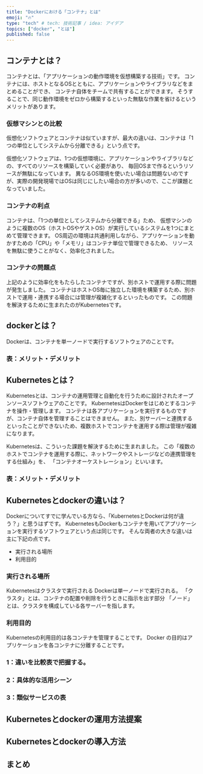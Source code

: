 ```yaml
---
title: "Dockerにおける「コンテナ」とは"
emoji: "🔥"
type: "tech" # tech: 技術記事 / idea: アイデア
topics: ["docker", "とは"]
published: false
---
```


## コンテナとは？
コンテナとは、「アプリケーションの動作環境を仮想構築する技術」です。
コンテナには、ホストとなるOSとともに、アプリケーションやライブラリなどをまとめることができ、
コンテナ自体をチームで共有することができます。
そうすることで、同じ動作環境をゼロから構築するといった無駄な作業を省けるというメリットがあります。

### 仮想マシンとの比較
仮想化ソフトウェアとコンテナは似ていますが、最大の違いは、コンテナは「1つの単位としてシステムから分離できる」という点です。

仮想化ソフトウェアは、1つの仮想環境に、アプリケーションやライブラリなどの、すべてのリソースを構築していく必要があり、
毎回OSまで作るというリソースが無駄になっています。
異なるOS環境を使いたい場合は問題ないのですが、実際の開発現場ではOSは同じにしたい場合の方が多いので、ここが課題となっていました。

### コンテナの利点
コンテナは、「1つの単位としてシステムから分離できる」ため、
仮想マシンのように複数のOS（ホストOSやゲストOS）が実行しているシステムを1つにまとめて管理できます。
OS周辺の環境は共通利用しながら、アプリケーションを動かすための「CPU」や「メモリ」はコンテナ単位で管理できるため、
リソースを無駄に使うことがなく、効率化されました。

### コンテナの問題点
上記のように効率化をもたらしたコンテナですが、別ホストで運用する際に問題が発生しました。
コンテナはホストOS毎に独立した環境を構築するため、別ホストで運用・連携する場合には管理が複雑化するといったものです。
この問題を解決するために生まれたのがKubernetesです。

## dockerとは？
Dockerは、コンテナを単一ノードで実行するソフトウェアのことです。

### 表：メリット・デメリット

## Kubernetesとは？
Kubernetesとは、コンテナの運用管理と自動化を行うために設計されたオープンソースソフトウェアのことです。
KubernetesはDockerをはじめとするコンテナを操作・管理します。
コンテナは各アプリケーションを実行するものですが、コンテナ自体を管理することはできません。
また、別サーバーと連携するといったことができないため、複数ホストでコンテナを運用する際は管理が複雑になります。

Kubernetesは、こういった課題を解決するために生まれました。
この「複数のホストでコンテナを運用する際に、ネットワークやストレージなどの連携管理をする仕組み」を、
「コンテナオーケストレーション」といいます。


### 表：メリット・デメリット

## Kubernetesとdockerの違いは？
Dockerについてすでに学んでいる方なら、「KubernetesとDockerは何が違う？」と思うはずです。
KubernetesもDockerもコンテナを用いてアプリケーションを実行するソフトウェアという点は同じです。
そんな両者の大きな違いは主に下記の点です。
- 実行される場所
- 利用目的

### 実行される場所
Kubernetesはクラスタで実行される
Dockerは単一ノードで実行される。
「クラスタ」とは、コンテナの配置や削除を行うときに指示を出す部分
「ノード」とは、クラスタを構成している各サーバーを指します。

### 利用目的
Kubernetesの利用目的は各コンテナを管理することです。
Docker の目的はアプリケーションを各コンテナに分離することです。


### 1：違いを比較表で把握する。
### 2：具体的な活用シーン
### 3：類似サービスの表


## Kubernetesとdockerの運用方法提案


## Kubernetesとdockerの導入方法


## まとめ
